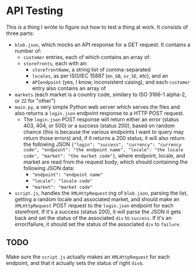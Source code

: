 # API Testing

This is a thing I wrote to figure out how to test a thing at work. It consists of three parts:

* `blob.json`, which mocks an API response for a GET request. It contains a number of:
  * `customer` entries, each of which contains an array of:
  * `storefronts`, each with an:
    * `storefrontName`, a string list of comma-separated
    * `locales`, as per ISO/IEC 15897 (`en_GB`, `sv_SE`, etc), and an
    * `APIendpoint` (yes, I know, inconsistent casing), and each `customer` entry also contains an array of
* `markets` (each market is a country code, similary to ISO 3166-1 alpha-2, or `ZZ` for "other")
* `main.py`, a very simple Python web server which serves the files and also returns a `login.json` endpoint response to a HTTP POST request.
  * The `login.json` POST response will return either an error (status 403, 404, or 500) or a success (status 200), based on random chance (this is because the various endpoints I want to query may return those errors) and, if it returns a 200 status, it will also return the following JSON `{"login": "success", "currency": "currency code", "endpoint": "the endpoint name", "locale": "the locale code", "market": "the market code"}`, where endpoint, locale, and market are read from the request body, which should containing the following JSON data:
    * `"endpoint": "endpoint name"`
    * `"locale": "locale code"`
    * `"market": "market code"`
* `script.js`, handles the `XMLHttpRequest`:ing of `blob.json`, parsing the list, getting a random locale and associated market, and should make an `XMLHttpRequest` POST request to the `login.json` endpoint for each storefront. If it's a success (status 200), it will parse the JSON it gets back and set the status of the associated `div` to `success`. If it's an error/failure, it should set the status of the associated `div` to `failure`.

## TODO

Make sure the `script.js` actually makes an `XMLHttpRequest` for each endpoint, and that it actually sets the status of right `div`s.
